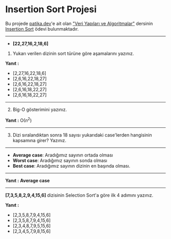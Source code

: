 # Insertion Sort Projesi
Bu projede [patika.dev](https://academy.patika.dev/dashboard)'e ait olan ["Veri Yapıları ve Algoritmalar"](https://academy.patika.dev/courses/veri-yapilari-ve-algoritmalar) dersinin [Insertion Sort](https://academy.patika.dev/courses/veri-yapilari-ve-algoritmalar/insertion-sort-proje) ödevi bulunmaktadır.

---
* **[22,27,16,2,18,6]** 

1. Yukarı verilen dizinin sort türüne göre aşamalarını yazınız.

**Yanıt :**

* [2,27,16,22,18,6]
* [2,6,16,22,18,27]
* [2,6,16,22,18,27]
* [2,6,16,18,22,27]
* [2,6,16,18,22,27]

---

2. Big-O gösterimini yazınız.

**Yanıt :** O($n^2$)

---


3. Dizi sıralandıktan sonra 18 sayısı yukarıdaki case'lerden hangisinin kapsamına girer? Yazınız.
---
* **Average case**: Aradığımız sayının ortada olması
* **Worst case**: Aradığımız sayının sonda olması
* **Best case**: Aradığımız sayının dizinin en başında olması.
---

**Yanıt :** **Average case**

---
**[7,3,5,8,2,9,4,15,6]** dizisinin Selection Sort'a göre ilk 4 adımını yazınız.

**Yanıt :**

* [2,3,5,8,7,9,4,15,6]
* [2,3,5,8,7,9,4,15,6]
* [2,3,4,8,7,9,5,15,6]
* [2,3,4,5,7,9,8,15,6]




